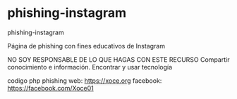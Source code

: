# phishing-instagram
phishing-instagram

Página de phishing con fines educativos de Instagram

NO SOY RESPONSABLE DE LO QUE HAGAS CON ESTE RECURSO 
Compartir conocimiento e información. Encontrar y usar tecnología

codigo php
    phishing
       web: https://xoce.org
  facebook: https://facebook.com/Xoce01
